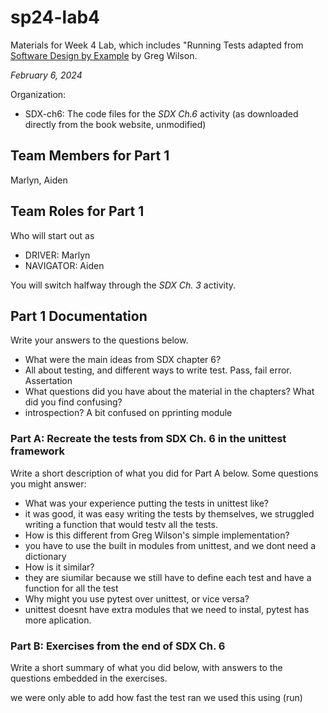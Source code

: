 # sp24-lab4
Materials for Week 4 Lab, which includes "Running Tests adapted from [Software Design by Example](https://third-bit.com/sdxpy/) by Greg Wilson.

_February 6, 2024_

Organization:
* SDX-ch6: The code files for the _SDX Ch.6_ activity (as downloaded directly from the book website, unmodified) 

## Team Members for Part 1
Marlyn, Aiden

## Team Roles for Part 1
Who will start out as
* DRIVER: Marlyn
* NAVIGATOR: Aiden

You will switch halfway through the _SDX Ch. 3_ activity.

## Part 1 Documentation

Write your answers to the questions below.

* What were the main ideas from SDX chapter 6?
* All about testing, and different ways to write test. Pass, fail error. Assertation 
* What questions did you have about the material in the chapters? What did you find confusing?
* introspection? A bit confused on pprinting module

### Part A: Recreate the tests from SDX Ch. 6 in the unittest framework

Write a short description of what you did for Part A below. Some questions you might answer: 
* What was your experience putting the tests in unittest like?
* it was good, it was easy writing the tests by themselves, we struggled writing a function that would testv all the tests.
* How is this different from Greg Wilson's simple implementation?
* you have to use the built in modules from unittest, and we dont need a dictionary 
* How is it similar?
* they are siumilar because we still have to define each test and have a function for all the test
* Why might you use pytest over unittest, or vice versa?
* unittest doesnt have extra modules that we need to instal, pytest has more aplication.

### Part B: Exercises from the end of SDX Ch. 6

Write a short summary of what you did below, with answers to the questions embedded in the exercises.

we were only able to add how fast the test ran we used this using (run)
